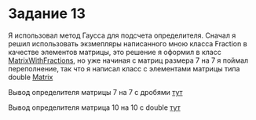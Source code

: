 # Задание 13

Я использовал метод Гаусса для подсчета определителя. Сначал я решил 
использовать экзмепляры написанного мною класса Fraction в качестве
элементов матрицы, это решение я оформил в класс [MatrixWithFractions](./components/MatrixWithFractions.java),
но уже начиная с матриц размера 7 на 7 я поймал переполнение, так что я написал
класс с элементами матрицы типа double [Matrix](./components/Matrix.java)

Вывод определителя матрицы 7 на 7 с дробями [тут](./resources/outputWithFractions.txt)

Вывод определителя матрица 10 на 10 с double [тут](./resources/defaultOutput.txt)